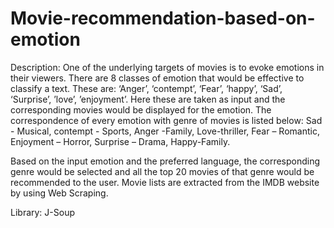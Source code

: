 # Movie-recommendation-based-on-emotion

Description:
One of the underlying targets of movies is to evoke emotions in their viewers.
There are 8 classes of emotion that would be effective to classify a text. These are: ‘Anger’,
‘contempt’, ‘Fear’, ‘happy’, ‘Sad’, ‘Surprise’, ’love’, ’enjoyment’. Here these are taken as
input and the corresponding movies would be displayed for the emotion. The correspondence
of every emotion with genre of movies is listed below: Sad - Musical, contempt - Sports,
Anger -Family, Love-thriller, Fear – Romantic, Enjoyment – Horror, Surprise – Drama,
Happy-Family.

Based on the input emotion and the preferred language, the corresponding genre
would be selected and all the top 20 movies of that genre would be recommended to the user.
Movie lists are extracted from the IMDB website by using Web Scraping. 

Library: J-Soup

